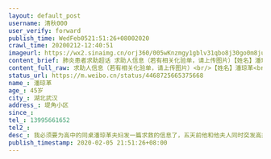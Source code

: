 ```yaml
---
layout: default_post
username: 清秋000
user_verify: forward
publish_time: WedFeb0521:51:26+08002020
crawl_time: 20200212-12:40:51
imageurl: https://wx2.sinaimg.cn/orj360/005wKnzmgy1gblv31qbo8j30go0m8ju9.jpg,https://wx3.sinaimg.cn/orj360/005wKnzmgy1gblv3227wej30go0m8wgy.jpg
content_brief: 肺炎患者求助超话 求助人信息（若有相关化验单，请上传图片）【姓名】潘琼革【年龄】45岁【所在城市】湖北武汉【所在小区、社区】堤角小区【患病时间】【联系方式】13995661652【其他紧急联系人】【病情描述】 我必须要为高中的同桌潘琼革夫妇发一篇求救的信息了，五天前他和他夫人同时突 ...全文
content_full_raw: 求助人信息（若有相关化验单，请上传图片）<br/>【姓名】潘琼革<br/>【年龄】45岁<br/>【所在城市】湖北武汉<br/>【所在小区、社区】堤角小区<br/>【患病时间】<br/>【联系方式】13995661652<br/>【其他紧急联系人】<br/>【病情描述】我必须要为高中的同桌潘琼革夫妇发一篇求救的信息了，五天前他和他夫人同时突发高热，为了活命，他一个人从黄陂滠口走到自己家，求我帮助！第二天他骑着自行车接回他妻子，两个高热病人自觉在家隔离！因为高热，生活不能自理，饭都没有人做，中药怎么能正常吃！万般无奈，我找了了初中同学，安排他们在湖北省中山医院核酸检查，两个人都是阳性，CT也是提示两个人的肺部感染严重！从三天前就打社区电话、社区让找120，各种平台他都找过，石沉大海，无人问津！刚才视频，他几乎已经动弹不得，倒杯水，每一步都是鱼脱水一样的脱喘。一百八十斤的汉子，就这样倒下了，他夫人自是一样！封城以来，一种无力感让我冰冷，祈求诸位转起来，让阳光看见，给我昔日的同桌夫妇一线生机！求社区他们夫妻一个隔离治疗的机会！苍天有眼，祈求诸位转发，堂主叩首！<br/>联系人：潘琼革<br/>住址：堤角小区35栋2单元502室<br/>联系电话13995661652
status_url: https://m.weibo.cn/status/4468725665375668
name_: 潘琼革
age_: 45岁
city_: 湖北武汉
address_: 堤角小区
since_: 
tel_: 13995661652
tel2_: 
desc_: 我必须要为高中的同桌潘琼革夫妇发一篇求救的信息了，五天前他和他夫人同时突发高热，为了活命，他一个人从黄陂滠口走到自己家，求我帮助！第二天他骑着自行车接回他妻子，两个高热病人自觉在家隔离！因为高热，生活不能自理，饭都没有人做，中药怎么能正常吃！万般无奈，我找了了初中同学，安排他们在湖北省中山医院核酸检查，两个人都是阳性，CT也是提示两个人的肺部感染严重！从三天前就打社区电话、社区让找120，各种平台他都找过，石沉大海，无人问津！刚才视频，他几乎已经动弹不得，倒杯水，每一步都是鱼脱水一样的脱喘。一百八十斤的汉子，就这样倒下了，他夫人自是一样！封城以来，一种无力感让我冰冷，祈求诸位转起来，让阳光看见，给我昔日的同桌夫妇一线生机！求社区他们夫妻一个隔离治疗的机会！苍天有眼，祈求诸位转发，堂主叩首！联系人潘琼革住址堤角小区35栋2单元502室联系电话13995661652
publish_timestamp: 2020-02-05 21:51:26+08:00
---
```

